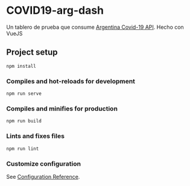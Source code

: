 # COVID19-arg-dash
Un tablero de prueba que consume [Argentina Covid-19 API](https://apibueno.herokuapp.com). Hecho con VueJS
## Project setup
```
npm install
```

### Compiles and hot-reloads for development
```
npm run serve
```

### Compiles and minifies for production
```
npm run build
```

### Lints and fixes files
```
npm run lint
```

### Customize configuration
See [Configuration Reference](https://cli.vuejs.org/config/).
